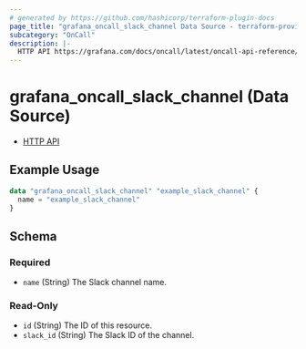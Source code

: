 ```yaml
---
# generated by https://github.com/hashicorp/terraform-plugin-docs
page_title: "grafana_oncall_slack_channel Data Source - terraform-provider-grafana"
subcategory: "OnCall"
description: |-
  HTTP API https://grafana.com/docs/oncall/latest/oncall-api-reference/slack_channels/
---
```


# grafana_oncall_slack_channel (Data Source)

* [HTTP API](https://grafana.com/docs/oncall/latest/oncall-api-reference/slack_channels/)

## Example Usage

```terraform
data "grafana_oncall_slack_channel" "example_slack_channel" {
  name = "example_slack_channel"
}
```

<!-- schema generated by tfplugindocs -->
## Schema

### Required

- `name` (String) The Slack channel name.

### Read-Only

- `id` (String) The ID of this resource.
- `slack_id` (String) The Slack ID of the channel.


